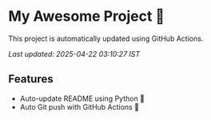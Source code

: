 # My Awesome Project 🚀

This project is automatically updated using GitHub Actions.

_Last updated: 2025-04-22 03:10:27 IST_

## Features
- Auto-update README using Python 🐍
- Auto Git push with GitHub Actions 🤖
